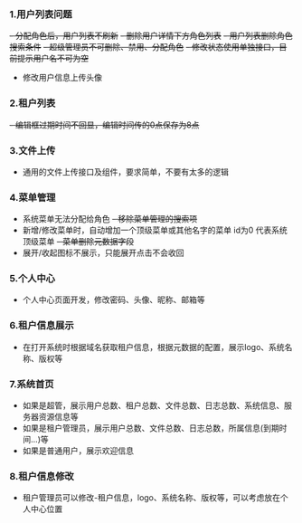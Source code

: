 ### 1.用户列表问题
~~- 分配角色后，用户列表不刷新~~ 
~~- 删除用户详情下方角色列表~~
~~- 用户列表删除角色搜索条件~~
~~- 超级管理员不可删除、禁用、分配角色~~
~~- 修改状态使用单独接口，目前提示用户名不可为空~~
- 修改用户信息上传头像

### 2.租户列表
~~- 编辑框过期时间不回显，编辑时间传的0点保存为8点~~

### 3.文件上传
- 通用的文件上传接口及组件，要求简单，不要有太多的逻辑

### 4.菜单管理
- 系统菜单无法分配给角色
~~- 移除菜单管理的搜索项~~
- 新增/修改菜单时，自动增加一个顶级菜单或其他名字的菜单 id为0 代表系统顶级菜单
~~- 菜单删除元数据字段~~
- 展开/收起图标不展示，只能展开点击不会收回

### 5.个人中心
- 个人中心页面开发，修改密码、头像、昵称、邮箱等

### 6.租户信息展示
- 在打开系统时根据域名获取租户信息，根据元数据的配置，展示logo、系统名称、版权等

### 7.系统首页
- 如果是超管，展示用户总数、租户总数、文件总数、日志总数、系统信息、服务器资源信息等
- 如果是租户管理员，展示用户总数、文件总数、日志总数，所属信息(到期时间...)等
- 如果是普通用户，展示欢迎信息

### 8.租户信息修改
- 租户管理员可以修改-租户信息，logo、系统名称、版权等，可以考虑放在个人中心位置